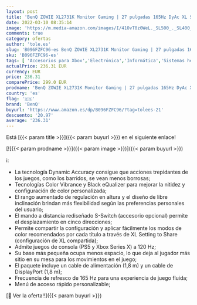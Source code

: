 ```yaml
---
layout: post
title: 'BenQ ZOWIE XL2731K Monitor Gaming | 27 pulgadas 165Hz DyAc XL Setting to Share | 120Hz Compatible para PS5 y Xbox Series X'
date: 2022-03-10 08:35:14
image: 'https://m.media-amazon.com/images/I/41OvT0z0WeL._SL500_._SL400_.jpg'
comments: true
category: ofertas
author: 'tole.es'
slug: 'B096FZFC96-es BenQ ZOWIE XL2731K Monitor Gaming | 27 pulgadas 165Hz DyAc...'
sku: 'B096FZFC96-es'
tags: [ 'Accesorios para Xbox','Electrónica','Informática','Sistemas heredados','Sistemas heredados de Xbox','Videojuegos','Xbox: Juegos, consolas y accesorios','benq','ps5','xbox', ]
actualPrice: 236.31 EUR
currency: EUR
price: 236.31
comparePrice: 299.0 EUR
prodname: 'BenQ ZOWIE XL2731K Monitor Gaming | 27 pulgadas 165Hz DyAc XL Setting to Share | 120Hz Compatible para PS5 y Xbox Series X'
country: 'es'
flag: '🇪🇸'
brand: 'BenQ'
buyurl: 'https://www.amazon.es/dp/B096FZFC96/?tag=tolees-21'
descuento: '20.97'
average: '236.31'
---
```


Está [{{< param title >}}]({{< param buyurl >}}) en el siguiente enlace!

[![{{< param prodname >}}]({{< param image >}})]({{< param buyurl >}})

ℹ️:

- La tecnología Dynamic Accuracy consigue que acciones trepidantes de los juegos, como los barridos, se vean menos borrosas;
- Tecnologías Color Vibrance y Black eQualizer para mejorar la nitidez y configuración de color personalizada;
- El rango aumentado de regulación en altura y el diseño de libre inclinación brindan más flexibilidad según las preferencias personales del usuario;
- El mando a distancia rediseñado S-Switch (accesorio opcional) permite el desplazamiento en cinco direcciones;
- Permite compartir la configuración y aplicar fácilmente los modos de color recomendados por cada título a través de XL Setting to Share (configuración de XL compartida);
- Admite juegos de consola (PS5 y Xbox Series X) a 120 Hz;
- Su base más pequeña ocupa menos espacio, lo que deja al jugador más sitio en su mesa para los movimientos en el juego;
- El paquete incluye un cable de alimentación (1,8 m) y un cable de DisplayPort (1,8 m);
- Frecuencia de refresco de 165 Hz para una experiencia de juego fluida;
- Menú de acceso rápido personalizable;

[🛒 Ver la oferta!!]({{< param buyurl >}})
